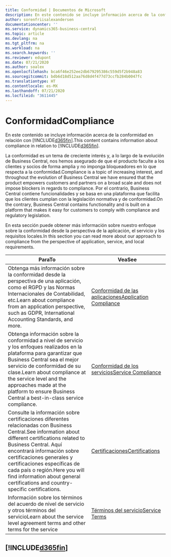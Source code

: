 ```yaml
---
title: Conformidad | Documentos de Microsoft
description: En este contenido se incluye información acerca de la conformidad en relación con Business Central.
author: sorenfriisalexandersen
documentationcenter: ''
ms.service: dynamics365-business-central
ms.topic: article
ms.devlang: na
ms.tgt_pltfrm: na
ms.workload: na
ms.search.keywords: ''
ms.reviewer: edupont
ms.date: 07/21/2020
ms.author: soalex
ms.openlocfilehash: bca6f46e252ee2db679295386c559d5f2b948a83
ms.sourcegitcommit: bdb6d18d512aa76d8d4f477d73ccfb284b0047fc
ms.translationtype: HT
ms.contentlocale: es-MX
ms.lasthandoff: 07/21/2020
ms.locfileid: "3611445"
---
```

# <a name="compliance"></a><span data-ttu-id="cd240-103">Conformidad</span><span class="sxs-lookup"><span data-stu-id="cd240-103">Compliance</span></span>

<span data-ttu-id="cd240-104">En este contenido se incluye información acerca de la conformidad en relación con [!INCLUDE[d365fin](../includes/d365fin_md.md)].</span><span class="sxs-lookup"><span data-stu-id="cd240-104">This content contains information about compliance in relation to [!INCLUDE[d365fin](../includes/d365fin_md.md)].</span></span>  

<span data-ttu-id="cd240-105">La conformidad es un tema de creciente interés y, a lo largo de la evolución de Business Central, nos hemos asegurado de que el producto faculte a los clientes y socios de forma amplia y no imponga bloqueadores en lo que respecta a la conformidad.</span><span class="sxs-lookup"><span data-stu-id="cd240-105">Compliance is a topic of increasing interest, and throughout the evolution of Business Central we have ensured that the product empowers customers and partners on a broad scale and does not impose blockers in regards to compliance.</span></span> <span data-ttu-id="cd240-106">Por el contrario, Business Central contiene funcionalidades y se basa en una plataforma que facilita que los clientes cumplan con la legislación normativa y de conformidad.</span><span class="sxs-lookup"><span data-stu-id="cd240-106">On the contrary, Business Central contains functionality and is built on a platform that makes it easy for customers to comply with compliance and regulatory legislation.</span></span>

<span data-ttu-id="cd240-107">En esta sección puede obtener más información sobre nuestro enfoque sobre la conformidad desde la perspectiva de la aplicación, el servicio y los requisitos locales.</span><span class="sxs-lookup"><span data-stu-id="cd240-107">In this section you can read more about our approach to compliance from the perspective of application, service, and local  requirements.</span></span>

|<span data-ttu-id="cd240-108">**Para**</span><span class="sxs-lookup"><span data-stu-id="cd240-108">**To**</span></span>|<span data-ttu-id="cd240-109">**Vea**</span><span class="sxs-lookup"><span data-stu-id="cd240-109">**See**</span></span>|  
|------------|-------------|  
|<span data-ttu-id="cd240-110">Obtenga más información sobre la conformidad desde la perspectiva de una aplicación, como el RGPD y las Normas Internacionales de Contabilidad, etc.</span><span class="sxs-lookup"><span data-stu-id="cd240-110">Learn about compliance from an application perspective, such as GDPR, International Accounting Standards, and more.</span></span>|[<span data-ttu-id="cd240-111">Conformidad de las aplicaciones</span><span class="sxs-lookup"><span data-stu-id="cd240-111">Application Compliance</span></span>](compliance-application-compliance.md)|  
|<span data-ttu-id="cd240-112">Obtenga información sobre la conformidad a nivel de servicio y los enfoques realizados en la plataforma para garantizar que Business Central sea el mejor servicio de conformidad de su clase.</span><span class="sxs-lookup"><span data-stu-id="cd240-112">Learn about compliance at the service level and the approaches made at the platform to ensure Business Central a best-in-class service compliance.</span></span>|[<span data-ttu-id="cd240-113">Conformidad de los servicios</span><span class="sxs-lookup"><span data-stu-id="cd240-113">Service Compliance</span></span>](compliance-service-compliance.md)|  
|<span data-ttu-id="cd240-114">Consulte la información sobre certificaciones diferentes relacionadas con Business Central.</span><span class="sxs-lookup"><span data-stu-id="cd240-114">See information about different certifications related to Business Central.</span></span> <span data-ttu-id="cd240-115">Aquí encontrará información sobre certificaciones generales y certificaciones específicas de cada país o región.</span><span class="sxs-lookup"><span data-stu-id="cd240-115">Here you will find information about general certifications and country-specific certifications.</span></span>|[<span data-ttu-id="cd240-116">Certificaciones</span><span class="sxs-lookup"><span data-stu-id="cd240-116">Certifications</span></span>](compliance-certifications.md)|  
|<span data-ttu-id="cd240-117">Información sobre los términos del acuerdo de nivel de servicio y otros términos del servicio</span><span class="sxs-lookup"><span data-stu-id="cd240-117">Learn about the service level agreement terms and other terms for the service</span></span>|[<span data-ttu-id="cd240-118">Términos del servicio</span><span class="sxs-lookup"><span data-stu-id="cd240-118">Service Terms</span></span>](compliance-service-compliance.md#service-terms)|  

## [!INCLUDE[d365fin](../includes/free_trial_md.md)]  
